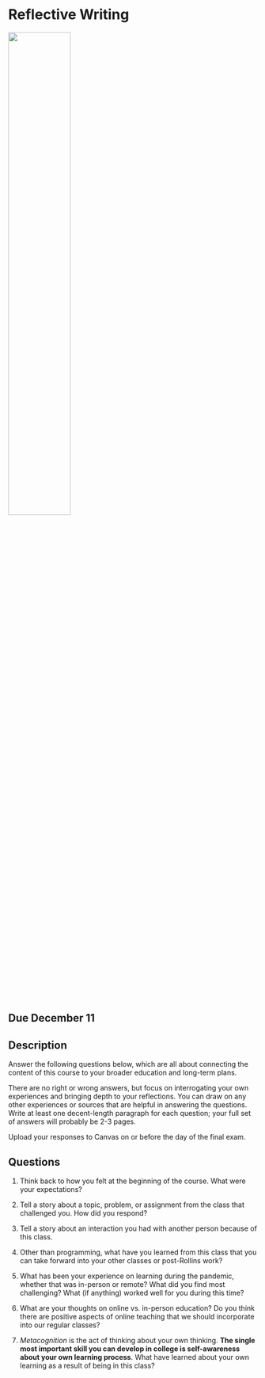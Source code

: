 # Reflective Writing

<img src="https://memegenerator.net/img/instances/53384352.jpg" width="50%" />

## Due December 11

## Description

Answer the following questions below, which are all about connecting the content of this course to your broader education and long-term plans.

There are no right or wrong answers, but focus on interrogating your own experiences and bringing depth to your reflections. You can draw 
on any other experiences or sources that are helpful in answering the questions. Write at least one decent-length paragraph for each question;
your full set of answers will probably be 2-3 pages.

Upload your responses to Canvas on or before the day of the final exam.

## Questions

1. Think back to how you felt at the beginning of the course. What were your expectations?

2. Tell a story about a topic, problem, or assignment from the class that challenged you. How did you respond?

3. Tell a story about an interaction you had with another person because of this class.

4. Other than programming, what have you learned from this class that you can take forward into your other classes or post-Rollins work?

5. What has been your experience on learning during the pandemic, whether that was in-person or remote? What did you find most challenging? What (if anything)
worked well for you during this time?

6. What are your thoughts on online vs. in-person education? Do you think there are positive aspects of online teaching that we should
incorporate into our regular classes?

7. *Metacognition* is the act of thinking about your own thinking. **The single most important skill you can develop in college is
self-awareness about your own learning process**. What have learned about your own learning as a result of being in this class?
